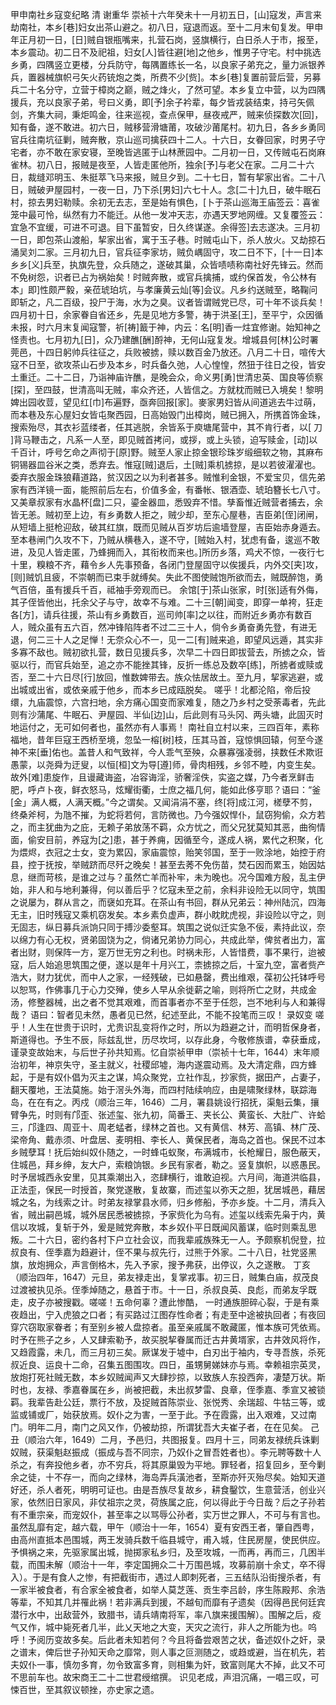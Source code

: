 甲申南社乡寇变纪略 清 谢重华
    崇祯十六年癸未十一月初五日，[山]寇发，声言来劫南社，本乡[巷]妇女出茶山避之。初八日，寇退而返。至十二月末旬复发。甲申年正月初一日，[日]贼自银瓶嘴来，扎营石岗，竖旗横行，白日杀人于市，报至，本乡震动。初二日不及祀祖，妇女[人]皆往避[地]之他乡，惟男子守宅。村中挑选乡勇，四隅竖立更楼，分兵防守，每隅置练长一名，以良家子弟充之，量力派银养兵，置器械旗帜弓矢火药铳炮之类，所费不少[赀]。本乡[巷]复置前营后营，另募兵二十名分守，立营于樟岗之巅，贼之烽火，了然可望。本乡复立中营，以为四隅援兵，充以良家子弟，号曰义勇，即[予]余子衿辈，每夕皆戎装结束，持弓矢佩剑，齐集大祠，秉炬鸣金，往来巡视，查点保甲，昼夜戒严，贼来侦探数次[回]，知有备，遂不敢进。初六日，贼移营滑塘莆，攻破沙莆尾村。初九日，各乡乡勇同官兵往南坑征剿，贼奔散，京山巡司擒获四十二人。十六日，女眷回家，时男子守宅者，亦不敢在家安寝，至晚皆逃匿于山林蔗园中。二月初一日，又传贼屯石岗麻雀林。初八日，报贼是夜至，人皆走匿他所，独余[予]与老父在家。二月二十六日，裁缝邓明玉、朱挺萃飞马来报，贼旦夕到。二十七日，暂有挈家出省。二十八日，贼破尹屋园村，一夜一日，乃下杀[男妇]六七十人。念[二十]九日，破牛眠石村，掠去男妇勒赎。余初无去志，至是始有惧色，[卜于茶山巡海王庙签云：喜雀笼中最可怜，纵然有力不能迁。从他一发冲天志，亦遇天罗地网缠。又复覆签云：宜急不宜缓，可进不可退。目下虽暂安，日久终谋遂。余得签]去志遂决。三月初一日，即包茶山渡船，挈家出省，寓于玉子巷。时贼屯山下，杀人放火。又劫掠石涌吴刘二家。三月初九日，官兵征李家坊，贼负嵎固守，攻二日不下，[十一日]本乡乡[义]兵至，执旗先登，众兵随之，遂破其巢，众皆啧啧称南社好先锋云。然而不免树怨，识者已占为祸始矣！时贼奔散，或官兵擒捕，或约保首发，令公林有本」即]性颇严毅，亲莅琥珀坑，与孝廉黄云灿[等]会议。凡乡约送贼至，略鞠问即斩之，凡二百级，投尸于海，水为之臭。议者皆谓贼党已尽，可十年不谈兵矣！四月初十日，余家眷自省还乡，先是见地方多警，祷于洪圣[王]，至平宁，众因循未报，时六月末复闻寇警，祈[祷]籖于神，内云：名[明]香一炷宜修谢。始知神之怪责也。七月初九[日]，众乃建醮[酬]酹神，无何山寇复发。增城县何[林]公时署莞邑，十四日躬帅兵往征之，兵败被掳，赎以数百金乃放还。八月二十日，喧传大寇不日至，欲攻茶山石步及本乡，时兵备久弛，人心惶惶，然狃于往日之役，皆安土重迁。二十二日，乃诣神庙许醮，是晚会众，命义男[勇]世清忠英、国良等侦察[探]，至四鼓，世清高叫无贼，率众齐还，人皆信之。方就枕而贼已入境矣！黎明婢出园收荳，望见红[巾]布遍野，亟奔回报[家]。麥家男妇皆从间道逃去牛过萌，而本巷及东心屋妇女皆屯聚西园，日高始毁门出樟岗，贼已拥入，所携首饰金珠，搜索殆尽，其衣衫蓝缕者，任其逃脱，余皆系于庾塘尾营中，其不肯行者，以[ 刀 ]背马鞭击之，凡系一人至，即见贼首拷问，或拶，或上头锁，迫写赎金，[动]以千百计，呼号乞命之声彻于[原]野。贼至人家止掠金银珍珠岁缎细软之物，其麻布铜锡器皿谷米之类，悉弃去。惟寇[贼]退后，土[贼]乘机掳掠，是以若彼濯濯也。委弃衣服金珠狼藉道路，贫汉因之以为利者甚多。贼惟利金银，不爱宝贝，信先弟家有西洋镜一面，能照前后左右，价值多金，有番帐、银酒壶、琥珀簪长七八寸。又美章叔家有水晶杯[盘]二只，鎏金器皿，悉毁弃不惜。孳畜惟近贼营者捕去，余皆无恙。贼初至上边，有乡勇数人拒之，贼少却，至东心屋巷，吉臣弟[侄]闭闸，从短墙上挺枪迎敌，破其红旗，既而见贼从百岁坊后逾墙登屋，吉臣始赤身遁去。至本巷闸门久攻不下，乃贼从横巷入，遂不守，[贼始入村，犹虑有备，逡巡不敢进，及见人皆走匿，乃蜂拥而入，其衔枚而来也。]所历乡落，鸡犬不惊，一夜行七十里，糗粮不齐，藉令乡人先事预备，各闭门登屋固守以俟援兵，内外交[夹]攻，[则]贼饥且疲，不崇朝而已束手就缚矣。失此不图使贼饱所欲而去，贼既醉饱，勇气百倍，虽有援兵千百，祗袖手旁观而已。
    余馆[于]茶山张家，时[张]适有外侮，其子侄皆他出，托余父子与守，故幸不与难。二十三[朝]闻变，即穿一单袴，狂走各[方]，请兵往援，茶山有乡勇数百，巡司帅[率]之以往，而附近乡勇亦有数百人，贼众虽有五六百，然冲锋陷阵者不过二三十人，倘令乡勇奋勇先登，有进无退，何二三十人之足惮！无奈众心不一，见一二[有]贼来追，即望风远遁，其实非多寡不敌也。贼初欲扎营，数日见援兵多，次早二十四日即拔营去，所掳之众，皆驱以行，而官兵始至，追之亦不能挫其锋，反折一练总及数卒[练]，所掳者或赎或否，至二十六日尽[行]放回，惟数婢带去。族众怯居故土。至九月，挈家逃避，或出城或出省，或依亲戚于他乡，而本乡已成瓯脱矣。
    嗟乎！北都沦陷，帝后投缳，九庙震惊，六宫扫地，余方痛心国变而家难复，随之乃乡村之受荼毒者，先此则有沙蒲尾、牛眠石、尹屋园、半仙[边]山，后此则有马头冈、两头塘，此固灭时地运付之，无可如何者也，虽然亦有人事焉！
    南社自立村以来，三四百年，素称福地，昔年巨寇王西桥至境，忽坠一榕[树]枝，压其马首，寇惊惧回辕，何至今遂神不来[垂]佑也。盖昔人和气致祥，今人乖气至殃，众暴寡强凌弱，挟数任术欺诳愚蒙，以尧舜为迂叟，以恒[桓]文为导[遵]师，骨肉相残，乡邻不睦，内变生矣。故外[难]患旋作，且谩藏诲盗，冶容诲淫，骄奢淫佚，实盗之媒，乃今者烹鲜击肥，呼卢卜夜，鲜衣怒马，炫耀街衢，士庶之福几何，能如此侈亨耶？语曰：“釜[金」满人概，人满天概。”今之谓矣。又闻涓涓不塞，终[将]成江河，槎孽不剪，终桑斧柯，为虺不摧，为蛇将若何，言防微也。乃今强奴悍仆，鼠窃狗偷，众方若之，而主犹曲为之庇，无赖子弟放荡不羁，众方忧之，而父兄犹莫知其恶，曲徇情面，偷安目前，养寇为[之]患，甚于养痈，因循至今，遂成人祸，累代之积聚，化为煨烬，衣冠之士女，变为累囚，家庙震惊，贻笑邻国，至于一败涂地，始控于府县，控于抚按，举贼跻而尽歼之晚矣！甚至去莠不免伤苗，焚石因而累玉，始因姑息，继而苛核，是谁之过与？虽然亡羊而补牢，未为晚也。况今国难方殷，乱主伊始，非人和与地利兼得，何以善后乎？忆寇未至之前，余料非设险无以同守，筑围之说屡为，群从言之，而襃如充耳。在茶山有书回，群从兄弟云：神州陆沉，四海无主，旧时残寇又乘机窃发矣。本乡素负虚声，群小眈眈虎视，非设险以守之，则无固志，纵日募兵派饷只同于搏沙委壑耳。筑围之说似迁实急不佞，素持此议，奈以绵力有心无权，贤弟固饶为之，倘诸兄弟协力同心，共成此举，俾贫者出力，富者出财，则保阵一方，寔万世无穷之利也。时祸未形，人皆惜费，事不果行，迨被寇，后人始追思筑围之便，遂以是年十月兴工，柰掳掠之后，十室九空，富者赀产浩大，财力犹优，而中人之家，一经残破，已如悬罄，费出维艰，葆初公托钵呼号以恕骂，作佛事几于心力交殚，使乡人早从余徙薪之喻，则将所亡之财，共成金汤，修整器械，出之者不觉其艰难，而首事者亦不至于任怨，岂不地利与人和兼得哉？
  语曰：智者见未然，愚者见已然，纪述至此，不能不投笔而三叹！
录奴变
    嗟乎！人生在世贵于识时，尤贵识乱变将作之时，所以为趋避之计，而明哲保身者，斯道得也。予生不辰，际兹乱世，历尽坎坷，以存此身，今敬修族谱，幸获垂成，谨录变故始末，与后世子孙共知焉。忆自崇祯甲申（崇祯十七年，1644）末年顺治初年，神京失守，圣主就义，社稷邱墟，海内遂震动焉。及大清定鼎，四方蜂起，于是有奴仆倡为灭主之谋，鸠众聚党，立社作乱，抄家赀，据田产，占妻子，翻天覆地，王法莫施。始于滘头外海，而四村陆续响应，由是啸聚绿林，联踪海岛，在在有之。丙戍（顺治三年，1646）二月，署县姚设行招抚，渠魁云集，攘臂争先，时则有邝歪、张述玺、张九初，简番王、夹长公、黄蛮长、大肚广、许蛤三，邝逢四、周亚十、周老蜢者，绿林之首也。又有黄信、林芳、高镇、林广茂、梁帝角、戴赤须、叶盘居、麦明相、李长人、黄保民者，海岛之首也。保民不过本乡贼孽耳！抚后始纠奴仆随之，一时蜂屯蚁聚，布满城市，长枪耀日，服色蔽天，住城邑，拜乡绅，友大户，索粮饷银。乡民有家者，勒之。竖复旗帜，以惑愚民。时予居城西永安里，见其乘潮出入，恣肆横行，谁敢迫视。六月间，海道洪临县，正法歪，保民一时授首，聚党遂散，复故寨，而述玺以弥天之胆，犹居城邑，藉居城之名，为线索之计。时弟友禄掌县水师，归乡修船，予亦乡旋。十二月，清兵入省，贼出嗣邑城，城外居民悉被掳掠，予家赀化为乌有。述玺以线索先枭于内，黄信以攻城，复斩于外，爰是贼党奔散，本乡奴仆平日既闻风蓄谋，临时则乘乱思叛。二十六日，密约各村下户立社会议，而我辈戚族殊无一人。予颇察机倪登，拉叔良有、侄季嘉为趋避计，侄不果与叔先行，过熊于外家。二十八日，社党竖黑旗，放炮拥众，声言倒格木，先入予家，搜予弗获，出停议，久之遂散。
    丁亥（顺治四年，1647）元旦，弟友禄走出，复掌戎事。初三日，贼集白庙，叔茂良过渡被执见杀。侄季焯随之，悬首于市。十一日，杀叔良英、良彪，而弟友孚既走，皮子亦被搜戳。嗟嗟！五命何辜？遭此惨酷， 一时通族胆碎心裂，于是有乘夜趋出，宁入虎狼之口者；有买路过江图存性命者；有走至中途被执回者；有夜回穿穴窃取家眷者；有至别乡被人盘掠者。虽至亲戚属不敢藏匿，惟本族可凭依焉。时予在熊子之乡，人又肆索勒予，故买脱挈眷属而迁古井黄壻家，古井效风将作，又趋霞露，未几，而三月初三矣。厥谋发于墟中，白刃出于袖内，专寻吾族，杀死叔近良、运良十二命，召集五图围攻。四日，虽甥舅娣妹亦与焉。幸赖祖宗英灵，放炮打死社贼无数，本乡奴贼闻声又大肆抄掠，以致族人东投西奔，凄楚万状。斯时也，友禄、季嘉眷属在乡，尚被把截，未出叔梦雷、良章，侄季嘉、季宣又被锁羁。我辈告赴公廷，票行不放，及捉贼首陈崇业、张悦秀、余瑞超、牛牯三等，或监或铺或厂，始获放焉。奴仆之为害，一至于此。予在霞露，出入艰难，又过南门。明年二月，南门之风又作，仍被劫掠，所谓犹吾大夫崔子者，在在见矣。
    己丑（顺治六年，1649）二月，予邑归，共图报复。四月十三，同弟友禄统兵诛剿奴贼，获渠魁赵振成（振成与吾不同宗，乃奴仆之冒吾姓者也）。李元聘等数十人杀之，有奔投他乡者，亦不穷兵，将其原巢毁为平地。罪轻者，招复回乡，至今剿余之徒，十不存一，而向之绿林，海岛弄兵潢池者，至斯亦歼灭殆尽矣。始知天道好还，杀人者死，明明可证也。由是吾族尽复故乡，耕食鑿饮，生意营活，创业兴家，依然旧日家风，非仗祖宗之灵，荷族属之庇，何以得此于今日哉？后之子孙若有不重宗亲，而宠奴仆，甚至率之以骂辱公孙者，实万世之罪人，不可与有言也。虽然乱靡有定，越六载，甲午（顺治十一年，1654）夏有安西王者，肇自西粤，由高州直抵本邑围城，两王发骑兵数千临县城守，甫入城，住民房屋，使民供应。予惧祸之来，先驱家属出城，抛掷家私乡归，及至攻城，一而再，再而三，几困半载，而围未解（顺治十一年，李定国拥众二十万围邑城，攻募前崩十余丈，卒不得入）。于是有食人之惨，有把截街市，遇过人即刺死者，三五结队沿街搜杀者，有一家半被食者，有合家全被食者，如举人莫芝莲、贡生李吕龄，序生陈殿邦、余浩等辈，不知其几并罹此祸！若非满兵到援，不越旬而靡有孑遗矣（因得邑民何廷宾潜行水中，出敌营外，致腊书，请兵靖南将军，率八旗来援围解）。围解之后，疫气又作，城中毙死者几半，此乂天地之大变，天灾之流行，非人之所能为也。呜呼！予阅历变故多矣。后此者未知若何？今且将备尝艰苦之状，备述奴仆之奸，录之谱末，俾后世子孙知天命之靡常，则人事之叵测随之，或趋或避，当在机先，若夫奴仆一事，慎勿多育，勿令致富多育，则相集为奸，致富则尾大不掉，此又不可不思前车也。故宋商王二十二世君绶绾撰。
  识见老成，声泪沉痛，一唱三叹，可悚百世，至其叙议顿挫，亦史家之遗。
